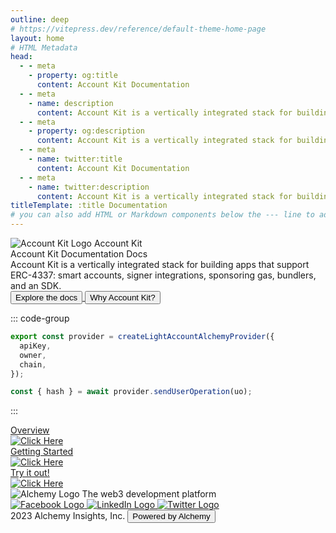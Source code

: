 ```yaml
---
outline: deep
# https://vitepress.dev/reference/default-theme-home-page
layout: home
# HTML Metadata
head:
  - - meta
    - property: og:title
      content: Account Kit Documentation
  - - meta
    - name: description
      content: Account Kit is a vertically integrated stack for building apps that support ERC-4337 smart accounts, signer integrations, sponsoring gas, bundlers, and an SDK.
  - - meta
    - property: og:description
      content: Account Kit is a vertically integrated stack for building apps that support ERC-4337 smart accounts, signer integrations, sponsoring gas, bundlers, and an SDK.
  - - meta
    - name: twitter:title
      content: Account Kit Documentation
  - - meta
    - name: twitter:description
      content: Account Kit is a vertically integrated stack for building apps that support ERC-4337 smart accounts, signer integrations, sponsoring gas, bundlers, and an SDK.
titleTemplate: :title Documentation
# you can also add HTML or Markdown components below the --- line to add custom HTML or Markdown content (eg: https://github.com/wagmi-dev/viem/blob/main/site/index.md?plain=1)
---
```


<div class="flex flex-col h-screen">
  <div class="flex flex-grow justify-center bg-hero-light dark:bg-hero-dark bg-cover pb-[48px]">
    <div class="flex grow max-w-[var(--vp-layout-max-width)] w-[100%] px-[32px]">
      <div class="flex flex-col flex-auto min-w-[100%]">
        <div
          class="flex flex-col py-[96px] max-xl:py-[40px]"
        >
          <div
            class="flex flex-row justify-between items-center self-stretch md:max-xl:flex-col md:max-xl:gap-[40px]"
          >
            <div
              class="w-[579px] flex flex-col gap-[32px] justify-between max-lg:items-center"
            >
              <div
                class="flex flex-row items-center justify-start gap-[16px] font-bold text-[24px]"
              >
                <img src="/kit-logo.svg" alt="Account Kit Logo" />
                <span>Account Kit</span>
              </div>
              <div
                class="gap-[28px] text-[64px] font-bold items-end color max-md:text-center max-md:text-[56px] leading-none"
              >
                <div class="flex flex-col max-lg:items-center">
                  <text class="bg-gradient-1 bg-clip-text transparent-text-fill max-lg:flex max-lg:flex-wrap">Account Kit</text> 
                  <text class="max-sm:hidden">Documentation</text>
                  <text class="hidden max-sm:block">Docs</text>
                </div>
              </div>
              <div class="text-[22px] font-normal max-md:text-center">
                Account Kit is a vertically integrated stack for building apps that support ERC-4337: smart accounts, signer integrations, sponsoring gas, bundlers, and an SDK.
              </div>
              <div class="flex flex-row gap-[8px] justify-start items-center">
                <a rel="noopener noreferrer" href="./overview/getting-started.html">
                  <button
                    class="flex items-center rounded-md px-[12px] py-[12px] text-[16px] font-semibold text-white transition duration-300 ease-in-out hover:scale-105 hover:opacity-90 bg-black dark:bg-white dark:text-black"
                  >
                    Explore the docs
                  </button>
                </a>
                <a rel="noopener noreferrer" href="./overview/why-account-kit.html">
                  <button
                    class="flex items-center rounded-md px-[12px] py-[12px] text-[16px] font-semibold transition duration-300 ease-in-out hover:scale-105 hover:bg-black hover:text-white dark:hover:bg-white dark:hover:text-black"
                  >
                    Why Account Kit?
                  </button>
                </a>
              </div>
            </div>

<!-- needs to be formatted differently to work in markdown -->
<div class="vp-doc max-lg:hidden">

::: code-group

```typescript [getStarted.ts]
export const provider = createLightAccountAlchemyProvider({
  apiKey,
  owner,
  chain,
});

const { hash } = await provider.sendUserOperation(uo);
```

:::

</div>
          </div>
        </div>
        <div class="flex max-lg:flex-wrap justify-center gap-[32px]">
          <a rel="noopener noreferrer" href="./overview/introduction.html" class="flex-auto basis-1/3 max-lg:max-w-[370px] max-lg:min-w-[370px]">
            <div
              class="flex flex-col flex-auto p-[24px] gap-[24px] rounded-md text-white overflow-auto bg-gradient-3 group hover:scale-105 hover:opacity-90 transition duration-300 ease-in-out"
            >
              <div class="flex flex-col gap-[8px] items-start">
                <div class="text-[24px] font-semibold">Overview</div>
              </div>
              <div
                class="flex h-[24px] justify-end items-baseline self-stretch transition duration-300 ease-in-out group-hover:translate-x-[5px]"
              >
                <img src="/arrow-right.svg" alt="Click Here" />
              </div>
            </div>
          </a>
          <a rel="noopener noreferrer" href="./overview/getting-started.html" class="flex-auto basis-1/3 max-lg:max-w-[370px] max-lg:min-w-[370px]">
            <div
              class="flex flex-col flex-auto p-[24px] gap-[24px] rounded-md text-white overflow-auto bg-gradient-4 group hover:scale-105 hover:opacity-90 transition duration-300 ease-in-out"
            >
              <div class="flex flex-col gap-[8px] items-start">
                <div class="text-[24px] font-semibold">Getting Started</div>
              </div>
              <div
                class="flex h-[24px] justify-end items-baseline self-stretch transition duration-300 ease-in-out group-hover:translate-x-[5px]"
              >
                <img src="/arrow-right.svg" alt="Click Here" />
              </div>
            </div>
          </a>
          <a rel="noopener noreferrer" target="_blank" href="https://aa-simple-dapp.vercel.app/" class="flex-auto basis-1/3 max-lg:max-w-[370px] max-lg:min-w-[370px]">
            <div
              class="flex flex-col flex-auto p-[24px] gap-[24px] rounded-md text-white overflow-auto bg-gradient-2 group hover:scale-105 hover:opacity-90 transition duration-300 ease-in-out"
            >
              <div class="flex flex-col gap-[8px] items-start">
                <div class="text-[24px] font-semibold">Try it out!</div>
              </div>
              <div
                class="flex h-[24px] justify-end items-baseline self-stretch transition duration-300 ease-in-out group-hover:translate-x-[5px]"
              >
                <img src="/arrow-right.svg" alt="Click Here" />
              </div>
            </div>
          </a>
        </div>
      </div>
    </div>
  </div>
  <footer
    class="flex flex-col gap-[32px] px-[215px] py-[56px] bg-black max-md:px-[40px] max-md:py-[40px]"
  >
    <div
      class="flex items-start gap-[8px] justify-between text-white max-md:items-center"
    >
      <div class="flex flex-col gap-[16px]">
        <img src="/alchemy.svg" alt="Alchemy Logo" class="max-lg:h-[40px] max-lg:w-[auto]"/>
        <text class="max-md:text-center">The web3 development platform</text>
      </div>
      <div class="flex flex-row gap-[16px] items-center max-sm:flex-col">
        <a target="_blank" href="https://www.facebook.com/alchemyplatform/">
          <img
            class="hover:scale-110 transition duration-300 ease-in-out"
            src="/fb.svg"
            alt="Facebook Logo"
          />
        </a>
        <a target="_blank" href="https://www.linkedin.com/company/alchemyinc/">
          <img
            class="hover:scale-110 transition duration-300 ease-in-out"
            src="/linkedin.svg"
            alt="LinkedIn Logo"
          />
        </a>
        <a target="_blank" href="https://twitter.com/AlchemyPlatform/">
          <img
            class="hover:scale-110 transition duration-300 ease-in-out"
            src="/twitter.svg"
            alt="Twitter Logo"
          />
        </a>
      </div>
    </div>
    <div class="w-full h-px gap-[32px] bg-white bg-opacity-30"></div>
    <div
      class="flex justify-end items-center gap-[32px] text-white max-md:justify-center"
    >
      <text>2023 Alchemy Insights, Inc.</text>
      <a target="_blank" href="https://www.alchemy.com">
        <button
          class="h-[38px] flex justify-center items-center gap-[8px] text-black px-[10px] py-[14px] rounded-md bg-white font-bold max-md:hidden hover:scale-105 transition duration-300 ease-in-out"
        >
          Powered by Alchemy
        </button>
      </a>
    </div>
  </footer>
</div>
